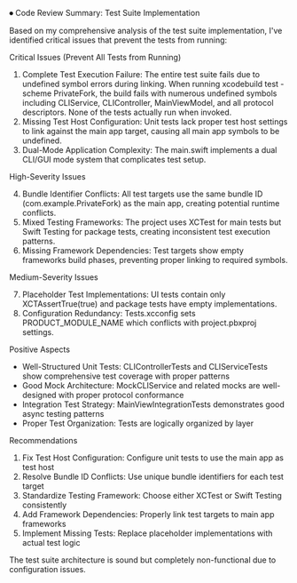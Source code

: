 ⏺ Code Review Summary: Test Suite Implementation

  Based on my comprehensive analysis of the test suite implementation, I've identified critical issues that prevent the tests from running:

  Critical Issues (Prevent All Tests from Running)

  1. Complete Test Execution Failure: The entire test suite fails due to undefined symbol errors during linking. When running xcodebuild test -scheme 
  PrivateFork, the build fails with numerous undefined symbols including CLIService, CLIController, MainViewModel, and all protocol descriptors. None of 
  the tests actually run when invoked.
  2. Missing Test Host Configuration: Unit tests lack proper test host settings to link against the main app target, causing all main app symbols to be
  undefined.
  3. Dual-Mode Application Complexity: The main.swift implements a dual CLI/GUI mode system that complicates test setup.

  High-Severity Issues

  4. Bundle Identifier Conflicts: All test targets use the same bundle ID (com.example.PrivateFork) as the main app, creating potential runtime conflicts.
  5. Mixed Testing Frameworks: The project uses XCTest for main tests but Swift Testing for package tests, creating inconsistent test execution patterns.
  6. Missing Framework Dependencies: Test targets show empty frameworks build phases, preventing proper linking to required symbols.

  Medium-Severity Issues

  7. Placeholder Test Implementations: UI tests contain only XCTAssertTrue(true) and package tests have empty implementations.
  8. Configuration Redundancy: Tests.xcconfig sets PRODUCT_MODULE_NAME which conflicts with project.pbxproj settings.

  Positive Aspects

  - Well-Structured Unit Tests: CLIControllerTests and CLIServiceTests show comprehensive test coverage with proper patterns
  - Good Mock Architecture: MockCLIService and related mocks are well-designed with proper protocol conformance
  - Integration Test Strategy: MainViewIntegrationTests demonstrates good async testing patterns
  - Proper Test Organization: Tests are logically organized by layer

  Recommendations

  1. Fix Test Host Configuration: Configure unit tests to use the main app as test host
  2. Resolve Bundle ID Conflicts: Use unique bundle identifiers for each test target
  3. Standardize Testing Framework: Choose either XCTest or Swift Testing consistently
  4. Add Framework Dependencies: Properly link test targets to main app frameworks
  5. Implement Missing Tests: Replace placeholder implementations with actual test logic

  The test suite architecture is sound but completely non-functional due to configuration issues.